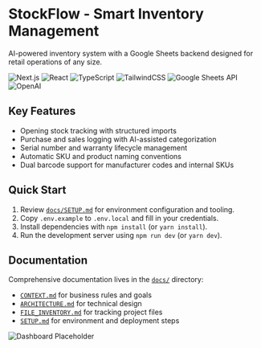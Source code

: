 # StockFlow - Smart Inventory Management

AI-powered inventory system with a Google Sheets backend designed for retail operations of any size.

![Next.js](https://img.shields.io/badge/Next.js-14-black) ![React](https://img.shields.io/badge/React-18-61dafb) ![TypeScript](https://img.shields.io/badge/TypeScript-5-3178c6) ![TailwindCSS](https://img.shields.io/badge/Tailwind_CSS-3-38bdf8) ![Google Sheets API](https://img.shields.io/badge/Google%20Sheets%20API-active-green) ![OpenAI](https://img.shields.io/badge/OpenAI-API-412991)

## Key Features
- Opening stock tracking with structured imports
- Purchase and sales logging with AI-assisted categorization
- Serial number and warranty lifecycle management
- Automatic SKU and product naming conventions
- Dual barcode support for manufacturer codes and internal SKUs

## Quick Start
1. Review [`docs/SETUP.md`](docs/SETUP.md) for environment configuration and tooling.
2. Copy `.env.example` to `.env.local` and fill in your credentials.
3. Install dependencies with `npm install` (or `yarn install`).
4. Run the development server using `npm run dev` (or `yarn dev`).

## Documentation
Comprehensive documentation lives in the [`docs/`](docs) directory:
- [`CONTEXT.md`](docs/CONTEXT.md) for business rules and goals
- [`ARCHITECTURE.md`](docs/ARCHITECTURE.md) for technical design
- [`FILE_INVENTORY.md`](docs/FILE_INVENTORY.md) for tracking project files
- [`SETUP.md`](docs/SETUP.md) for environment and deployment steps

![Dashboard Placeholder](https://via.placeholder.com/1200x675?text=StockFlow+Dashboard+Preview)
